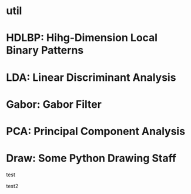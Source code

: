 # util
# HDLBP: Hihg-Dimension Local Binary Patterns
# LDA: Linear Discriminant Analysis
# Gabor: Gabor Filter
# PCA: Principal Component Analysis
# Draw: Some Python Drawing Staff 

test

test2
